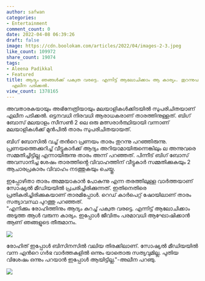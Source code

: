 ```yaml
---
author: safwan
categories:
- Entertainment
comment_count: 0
date: 2022-04-08 06:39:26
draft: false
image: https://cdn.boolokam.com/articles/2022/04/images-2-3.jpeg
like_count: 109972
share_count: 19074
tags:
- Aleena Padikkal
- Featured
title: ആദ്യം ഞങ്ങൾക്ക് പക്വത വരട്ടെ. എന്നിട്ട് ആലോചിക്കാം ആ കാര്യം. തുറന്നുപറഞ്ഞ്
  എലീന പടിക്കൽ.
view_count: 1378165
---
```


അവതാരകയായും അഭിനേത്രിയായും മലയാളികൾക്കിടയിൽ സുപരിചിതയാണ് എലീന പടിക്കൽ. ഒട്ടനവധി നിരവധി ആരാധകരാണ് താരത്തിനുള്ളത്. ബിഗ് ബോസ് മലയാളം സീസൺ 2 ലെ ഒരു മത്സരാർത്ഥിയായി വന്നാണ് മലയാളികൾക്ക് മുൻപിൽ താരം സുപരിചിതയായത്.

ബിഗ് ബോസിൽ വച്ച് തൻറെ പ്രണയം താരം തുറന്നു പറഞ്ഞിരുന്നു. പ്രണയത്തെക്കുറിച്ച് വീട്ടുകാർക്ക് ആദ്യം അറിയാമായിരുന്നെങ്കിലും ല അന്നുവരെ സമ്മതിച്ചിട്ടില്ല എന്നായിരുന്നു താരം അന്ന് പറഞ്ഞത്. പിന്നീട് ബിഗ് ബോസ് അവസാനിച്ച ശേഷം താരത്തിൻ്റെ വിവാഹത്തിന് വീട്ടുകാർ സമ്മതിക്കുകയും 2 ആചാരപ്രകാരം വിവാഹം നടത്തുകയും ചെയ്തു.

ഇപ്പോഴിതാ താരം അമ്മയാകാൻ പോകുന്നു എന്ന തരത്തിലുള്ള വാർത്തയാണ് സോഷ്യൽ മീഡിയയിൽ പ്രചരിച്ചിരിക്കുന്നത്. ഇതിനെതിരെ പ്രതികരിച്ചിരിക്കുകയാണ് താരമിപ്പോൾ. റെഡ് കാർപെറ്റ് ഷോയിലാണ് താരം സത്യാവസ്ഥ പുറത്തു പറഞ്ഞത്.  
"എനിക്കും രോഹിത്തിനും ആദ്യം കുറച്ച് പക്വത വരട്ടെ. എന്നിട്ട് ആലോചിക്കാം അടുത്ത ആൾ വരുന്ന കാര്യം. ഇപ്പോൾ ജീവിതം പരമാവധി ആഘോഷിക്കാൻ ആണ് ഞങ്ങളുടെ തീരുമാനം.

![](https://cdn.boolokam.com/articles/2022/04/images-2-3.jpeg)

രോഹിത് ഇപ്പോൾ ബിസിനസിൽ വലിയ തിരക്കിലാണ്. സോഷ്യൽ മീഡിയയിൽ വന്ന എൻറെ ഗർഭ വാർത്തകളിൽ ഒന്നും യാതൊരു സത്യവുമില്ല. പുതിയ വിശേഷം ഒന്നും പറയാൻ ഇപ്പോൾ ആയിട്ടില്ല."-അലീന പറഞു.

![](https://cdn.boolokam.com/articles/2022/04/images-3-4.jpeg)